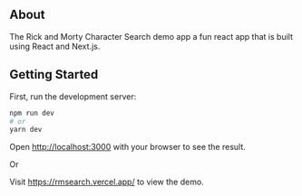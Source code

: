 ## About
The Rick and Morty Character Search demo app a fun react app that is built using React and Next.js. 

## Getting Started

First, run the development server:

```bash
npm run dev
# or
yarn dev
```

Open [http://localhost:3000](http://localhost:3000) with your browser to see the result.

Or

Visit https://rmsearch.vercel.app/ to view the demo.

